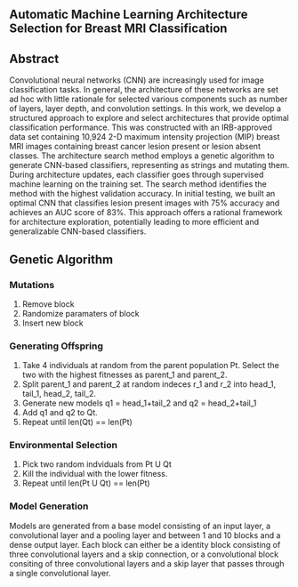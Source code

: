 ## Automatic Machine Learning Architecture Selection for Breast MRI Classification

## Abstract
Convolutional neural networks (CNN) are increasingly used for image classification tasks.  In general, the architecture of these networks are set ad hoc with little rationale for selected various components such as number of layers, layer depth, and convolution settings. In this work, we develop a structured approach to explore and select architectures that provide optimal classification performance.  This was constructed with an IRB-approved data set containing 10,924 2-D maximum intensity projection (MIP) breast MRI images containing breast cancer lesion present or lesion absent classes. The architecture search method employs a genetic algorithm to generate CNN-based classifiers, representing as strings and mutating them.  During architecture updates, each classifier goes through supervised machine learning on the training set. The search method identifies the method with the highest validation accuracy. In initial testing, we built an optimal CNN that classifies lesion present images with 75% accuracy and achieves an AUC score of 83%. This approach offers a rational framework for architecture exploration, potentially leading to more efficient and generalizable CNN-based classifiers.

## Genetic Algorithm
### Mutations
1. Remove block
2. Randomize paramaters of block
3. Insert new block

### Generating Offspring
1. Take 4 individuals at random from the parent population Pt. Select the two with the highest fitnesses as parent_1 and parent_2. 
2. Split parent_1 and parent_2 at random indeces r_1 and r_2 into head_1, tail_1, head_2, tail_2.
3. Generate new models q1 = head_1+tail_2 and q2 = head_2+tail_1
4. Add q1 and q2 to Qt.
5. Repeat until len(Qt) == len(Pt)

### Environmental Selection
1. Pick two random indviduals from Pt U Qt
2. Kill the individual with the lower fitness.
3. Repeat until len(Pt U Qt) == len(Pt)

### Model Generation
Models are generated from a base model consisting of an input layer, a convolutional layer and a pooling layer and between 1 and 10 blocks and a dense output layer. Each block can either be a identity block consisting of three convolutional layers and a skip connection, or a convolutional block consiting of three convolutional layers and a skip layer that passes through a single convolutional layer.




